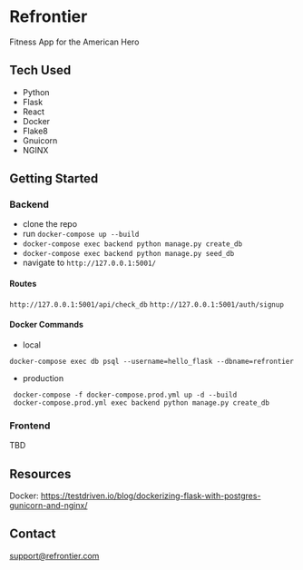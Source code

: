 # Refrontier #

Fitness App for the American Hero

##  Tech Used ##

- Python
- Flask
- React
- Docker
- Flake8
- Gnuicorn
- NGINX

## Getting Started ##

### Backend ###
- clone the repo
- run `docker-compose up --build`
- `docker-compose exec backend python manage.py create_db` 
- `docker-compose exec backend python manage.py seed_db` 
- navigate to `http://127.0.0.1:5001/`

#### Routes

`http://127.0.0.1:5001/api/check_db`
`http://127.0.0.1:5001/auth/signup`


#### Docker Commands

- local
```
docker-compose exec db psql --username=hello_flask --dbname=refrontier  
```

- production
```
 docker-compose -f docker-compose.prod.yml up -d --build
 docker-compose.prod.yml exec backend python manage.py create_db
```
### Frontend ###

TBD



## Resources
Docker:
https://testdriven.io/blog/dockerizing-flask-with-postgres-gunicorn-and-nginx/

## Contact ##
support@refrontier.com